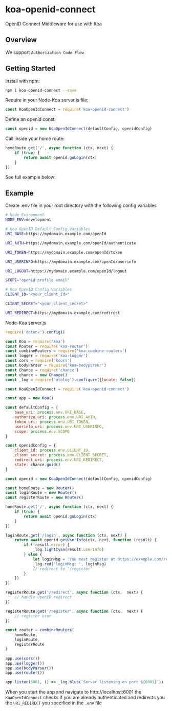 # koa-openid-connect
OpenID Connect Middleware for use with Koa

## Overview
We support `Authorization Code Flow`



## Getting Started
Install with npm:
```bash
npm i koa-openid-connect --save
```

Require in your Node-Koa server.js file:

```javascript
const KoaOpenIdConnect = require('koa-openid-connect')
```

Define an openid const:
```javascript
const openid = new KoaOpenIdConnect(defaultConfig, openidConfig)
```

Call inside your home route:
```javascript
homeRoute.get('/', async function (ctx, next) {
	if (true) {
		return await openid.goLogin(ctx)
	}
}) 
```

See full example below:

## Example
Create .env file in your root directory with the following config variables
```bash
# Node Evironment
NODE_ENV=development

# Koa OpenID Default Config Variables
URI_BASE=https://mydomain.example.com/openId

URI_AUTH=https://mydomain.example.com/openId/authenticate

URI_TOKEN=https://mydomain.example.com/openId/token

URI_USERINFO=https://mydomain.example.com/openId/userinfo

URI_LOGOUT=https://mydomain.example.com/openId/logout

SCOPE="openid profile email"

# Koa OpenID Config Variables
CLIENT_ID="<your_client_id>"

CLIENT_SECRET="<your_client_secret>"

URI_REDIRECT=https://mydomain.example.com/redirect
```

Node-Koa server.js
```javascript
require('dotenv').config()

const Koa = require('koa')
const Router = require('koa-router')
const combineRouters = require('koa-combine-routers')
const logger = require('koa-logger')
const cors = require('kcors')
const bodyParser = require('koa-bodyparser')
const Chance = require('chance')
const chance = new Chance()
const _log = require('ololog').configure({locate: false})

const KoaOpenIdConnect = require('koa-openid-connect')

const app = new Koa()

const defaultConfig = {
	base_uri: process.env.URI_BASE,
	authorize_uri: process.env.URI_AUTH,
	token_uri: process.env.URI_TOKEN,
	userinfo_uri: process.env.URI_USERINFO,
	scope: process.env.SCOPE
}

const openidConfig = {
	client_id: process.env.CLIENT_ID,
	client_secret: process.env.CLIENT_SECRET,
	redirect_uri: process.env.URI_REDIRECT,
	state: chance.guid()
}

const openid = new KoaOpenIdConnect(defaultConfig, openidConfig)

const homeRoute = new Router()
const loginRoute = new Router()
const registerRoute = new Router()

homeRoute.get('/', async function (ctx, next) {
	if (true) {
		return await openid.goLogin(ctx)
	}
})

loginRoute.get('/login', async function (ctx, next) {
	return await openid.getUserInfo(ctx, next, function (result) {
		if (!result.error) {
			_log.lightCyan(result.userInfo)
		} else {
			let loginMsg = 'You must register at https://example.com/register'
			_log.red('loginMsg: ', loginMsg)
			// redirect to '/register'
		}
	})
})

registerRoute.get('/redirect', async function (ctx,  next) {
	// handle OpenID redirect
})

registerRoute.get('/register', async function (ctx,  next) {
	// register user
})

const router = combineRouters(
	homeRoute,
	loginRoute,
	registerRoute
)

app.use(cors())
app.use(logger())
app.use(bodyParser())
app.use(router())

app.listen(6001, () => _log.blue(`Server listening on port ${6001}`))
```

When you start the app and navigate to http://localhost:6001 the `KoaOpenIdConnect` checks if you are already authenticated and redirects you the `URI_REDIRECT` you specified in the `.env` file 